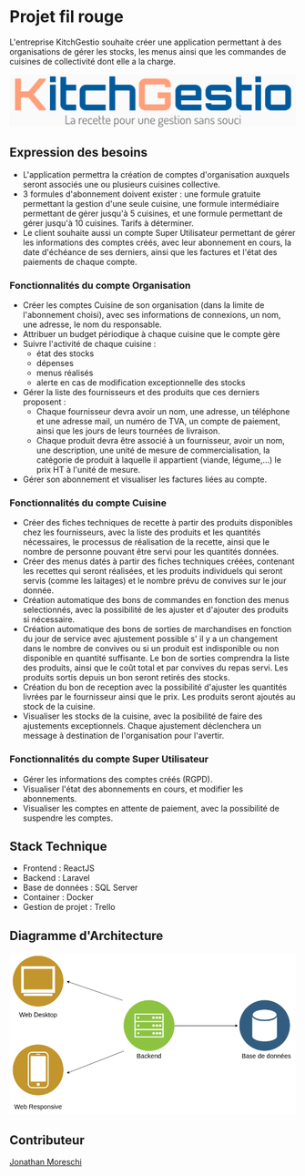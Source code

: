 # Projet fil rouge

L'entreprise KitchGestio souhaite créer une application permettant à des organisations de gérer les stocks, les menus ainsi que les commandes de cuisines de collectivité dont elle a la charge.
<div align="center">
    <img src="./img/logo_kitchgestio.png" alt="logo KitchGestio" />
</div>

## Expression des besoins

- L'application permettra la création de comptes d'organisation auxquels seront associés une ou plusieurs cuisines collective.
- 3 formules d'abonnement doivent exister : une formule gratuite permettant la gestion d'une seule cuisine, une formule intermédiaire permettant de gérer jusqu'à 5 cuisines, et une formule permettant de gérer jusqu'à 10 cuisines. Tarifs à déterminer.
- Le client souhaite aussi un compte Super Utilisateur permettant de gérer les informations des comptes créés, avec leur abonnement en cours, la date d'échéance de ses derniers, ainsi que les factures et l'état des paiements de chaque compte.

### Fonctionnalités du compte Organisation
- Créer les comptes Cuisine de son organisation (dans la limite de l'abonnement choisi), avec ses informations de connexions, un nom, une adresse, le nom du responsable.
- Attribuer un budget périodique à chaque cuisine que le compte gère
- Suivre l'activité de chaque cuisine :
  - état des stocks
  - dépenses
  - menus réalisés
  - alerte en cas de modification exceptionnelle des stocks
- Gérer la liste des fournisseurs et des produits que ces derniers proposent :
  - Chaque fournisseur devra avoir un nom, une adresse, un téléphone et une adresse mail, un numéro de TVA, un compte de paiement, ainsi que les jours de leurs tournées de livraison.
  - Chaque produit devra être associé à un fournisseur, avoir un nom, une description, une unité de mesure de commercialisation, la catégorie de produit à laquelle il appartient (viande, légume,...) le prix HT à l'unité de mesure.
- Gérer son abonnement et visualiser les factures liées au compte.

### Fonctionnalités du compte Cuisine
- Créer des fiches techniques de recette à partir des produits disponibles chez les fournisseurs, avec la liste des produits et les quantités nécessaires, le processus de réalisation de la recette, ainsi que le nombre de personne pouvant être servi pour les quantités données.
- Créer des menus datés à partir des fiches techniques créées, contenant les recettes qui seront réalisées, et les produits individuels qui seront servis (comme les laitages) et le nombre prévu de convives sur le jour donnée.
- Création automatique des bons de commandes en fonction des menus selectionnés, avec la possibilité de les ajuster et d'ajouter des produits si nécessaire.
- Création automatique des bons de sorties de marchandises en fonction du jour de service avec ajustement possible s' il y a un changement dans le nombre de convives ou si un produit est indisponible ou non disponible en quantité suffisante. Le bon de sorties comprendra la liste des produits, ainsi que le coût total et par convives du repas servi. Les produits sortis depuis un bon seront retirés des stocks.
- Création du bon de reception avec la possibilité d'ajuster les quantités livrées par le fournisseur ainsi que le prix. Les produits seront ajoutés au stock de la cuisine.
- Visualiser les stocks de la cuisine, avec la posibilité de faire des ajustements exceptionnels. Chaque ajustement déclenchera un message à destination de l'organisation pour l'avertir.

### Fonctionnalités du compte Super Utilisateur
- Gérer les informations des comptes créés (RGPD).
- Visualiser l'état des abonnements en cours, et modifier les abonnements.
- Visualiser les comptes en attente de paiement, avec la possibilité de suspendre les comptes.


## Stack Technique

- Frontend : ReactJS
- Backend : Laravel
- Base de données : SQL Server
- Container : Docker
- Gestion de projet : Trello

## Diagramme d'Architecture
<div align="center">
    <img src="./img/diagramme_architecture.png" alt="Diagramme architecture" />
</div>

## Contributeur
[Jonathan Moreschi](https://github.com/Eromnoj)